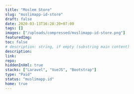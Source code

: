 ```yaml
---
title: "Moslem Store"
slug: "muslimapp-id-store"
draft: false
date: 2020-03-13T16:28:20+07:00
tags: []
images: ["/uploads/compressed/muslimapp-id-store.png"]
featuredImg:
toc: false
# description: string, if empty (substring main content)
description:
link:
repo:
hiddenInXml: true
stacks: ["Laravel", "VueJS", "Bootstrap"]
type: "Paid"
status: "muslimapp.id"
home: true
---
```

